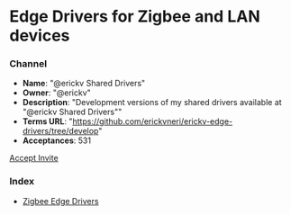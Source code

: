 # Edge Drivers for Zigbee and LAN devices

### Channel

- **Name**: "@erickv Shared Drivers"
- **Owner**: "@erickv"
- **Description**: "Development versions of my shared drivers available at \"@erickv Shared Drivers\""
- **Terms URL**: "https://github.com/erickvneri/erickv-edge-drivers/tree/develop"
- **Acceptances**: 531

<a href="https://bestow-regional.api.smartthings.com/invite/Q1jP18n4oZML">Accept Invite</a>

### Index

- [Zigbee Edge Drivers](./zigbee)
